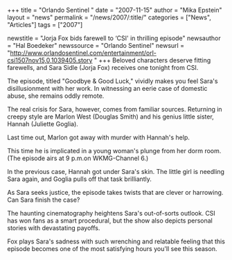 +++
title = "Orlando Sentinel "
date = "2007-11-15"
author = "Mika Epstein"
layout = "news"
permalink = "/news/2007/:title/"
categories = ["News", "Articles"]
tags = ["2007"]

newstitle = "Jorja Fox bids farewell to &#8216;CSI' in thrilling episode"
newsauthor = "Hal Boedeker"
newssource = "Orlando Sentinel"
newsurl = "http://www.orlandosentinel.com/entertainment/orl-csi1507nov15,0,1039405.story "
+++
Beloved characters deserve fitting farewells, and Sara Sidle (Jorja Fox) receives one tonight from CSI.

The episode, titled "Goodbye & Good Luck," vividly makes you feel Sara's disillusionment with her work. In witnessing an eerie case of domestic abuse, she remains oddly remote.

The real crisis for Sara, however, comes from familiar sources. Returning in creepy style are Marlon West (Douglas Smith) and his genius little sister, Hannah (Juliette Goglia).

Last time out, Marlon got away with murder with Hannah's help.

This time he is implicated in a young woman's plunge from her dorm room. (The episode airs at 9 p.m.on WKMG-Channel 6.)

In the previous case, Hannah got under Sara's skin. The little girl is needling Sara again, and Goglia pulls off that task brilliantly.

As Sara seeks justice, the episode takes twists that are clever or harrowing. Can Sara finish the case?

The haunting cinematography heightens Sara's out-of-sorts outlook. CSI has won fans as a smart procedural, but the show also depicts personal stories with devastating payoffs.

Fox plays Sara's sadness with such wrenching and relatable feeling that this episode becomes one of the most satisfying hours you'll see this season.  

